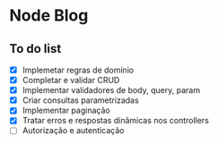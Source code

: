 # Node Blog

## To do list

- [x] Implemetar regras de domínio
- [x] Completar e validar CRUD
- [x] Implementar validadores de body, query, param
- [x] Criar consultas parametrizadas
- [x] Implementar paginação
- [x] Tratar erros e respostas dinâmicas nos controllers
- [ ] Autorização e autenticação
